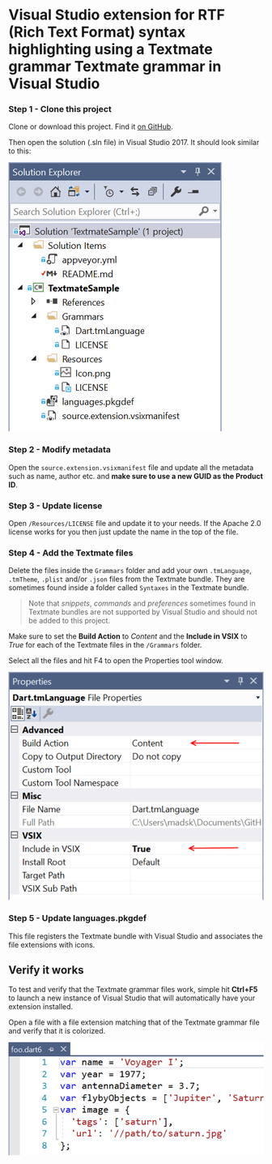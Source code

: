 # Visual Studio extension for RTF (Rich Text Format) syntax highlighting using a Textmate grammar Textmate grammar in Visual Studio

### Step 1 - Clone this project
Clone or download this project. Find it [on GitHub](https://github.com/madskristensen/TextmateSample).

Then open the solution (.sln file) in Visual Studio 2017. It should look similar to this:

![Solution Explorer](art/solution-explorer.png)

### Step 2 - Modify metadata
Open the `source.extension.vsixmanifest` file and update all the metadata such as name, author etc. and **make sure to use a new GUID as the Product ID**.

### Step 3 - Update license
Open `/Resources/LICENSE` file and update it to your needs. If the Apache 2.0 license works for you then just update the name in the top of the file.

### Step 4 - Add the Textmate files
Delete the files inside the `Grammars` folder and add your own `.tmLanguage`, `.tmTheme`, `.plist` and/or `.json` files from the Textmate bundle. They are sometimes found inside a folder called `Syntaxes` in the Textmate bundle.

> Note that *snippets*, *commands* and *preferences* sometimes found in Textmate bundles are not supported by Visual Studio and should not be added to this project.

Make sure to set the **Build Action** to *Content* and the **Include in VSIX** to *True* for each of the Textmate files in the `/Grammars` folder.

Select all the files and hit F4 to open the Properties tool window.

![Properties](art/properties.png)

### Step 5 - Update languages.pkgdef
This file registers the Textmate bundle with Visual Studio and associates the file extensions with icons.

## Verify it works
To test and verify that the Textmate grammar files work, simple hit **Ctrl+F5** to launch a new instance of Visual Studio that will automatically have your extension installed.

Open a file with a file extension matching that of the Textmate grammar file and verify that it is colorized.

![File](art/file.png)